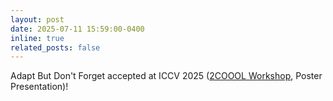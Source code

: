```yaml
---
layout: post
date: 2025-07-11 15:59:00-0400
inline: true
related_posts: false
---
```


Adapt But Don't Forget accepted at ICCV 2025 ([2COOOL Workshop](https://mars2workshop.github.io/iccv2025/), Poster Presentation)!
